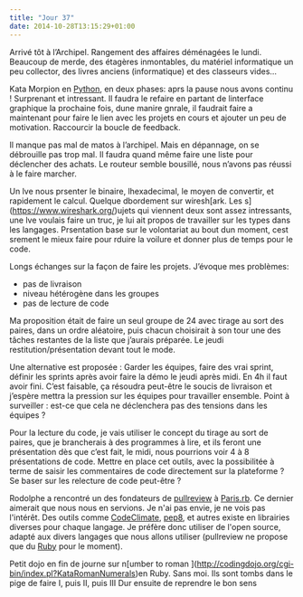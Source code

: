 ```yaml
---
title: "Jour 37"
date: 2014-10-28T13:15:29+01:00
---
```


Arrivé tôt à l’Archipel. Rangement des affaires déménagées le lundi.
Beaucoup de merde, des étagères inmontables, du matériel informatique un
peu collector, des livres anciens (informatique) et des classeurs vides…

Kata Morpion en [Python](https://www.python.org), en deux phases: aprs
la pause nous avons continu ! Surprenant et intressant. Il faudra le
refaire en partant de linterface graphique la prochaine fois, dune
manire gnrale, il faudrait faire a maintenant pour faire le lien avec
les projets en cours et ajouter un peu de motivation. Raccourcir la
boucle de feedback.

Il manque pas mal de matos à l’archipel. Mais en dépannage, on se
débrouille pas trop mal. Il faudra quand même faire une liste pour
déclencher des achats. Le routeur semble bousillé, nous n’avons pas
réussi à le faire marcher.

Un lve nous prsenter le binaire, lhexadecimal, le moyen de convertir, et
rapidement le calcul. Quelque dbordement sur wiresh\[ark. Les
s\](https://www.wireshark.org/)ujets qui viennent deux sont assez
intressants, une lve voulais faire un truc, je lui ait propos de
travailler sur les types dans les langages. Prsentation base sur le
volontariat au bout dun moment, cest srement le mieux faire pour rduire
la voilure et donner plus de temps pour le code.

Longs échanges sur la façon de faire les projets. J’évoque mes
problèmes:

-   pas de livraison
-   niveau hétérogène dans les groupes
-   pas de lecture de code

Ma proposition était de faire un seul groupe de 24 avec tirage au sort
des paires, dans un ordre aléatoire, puis chacun choisirait à son tour
une des tâches restantes de la liste que j’aurais préparée. Le jeudi
restitution/présentation devant tout le mode.

Une alternative est proposée : Garder les équipes, faire des vrai
sprint, définir les sprints après avoir faire la démo le jeudi après
midi. En 4h il faut avoir fini. C’est faisable, ça résoudra peut-être le
soucis de livraison et j’espère mettra la pression sur les équipes pour
travailler ensemble. Point à surveiller : est-ce que cela ne déclenchera
pas des tensions dans les équipes ?

Pour la lecture du code, je vais utiliser le concept du tirage au sort
de paires, que je brancherais à des programmes à lire, et ils feront une
présentation dès que c’est fait, le midi, nous pourrions voir 4 à 8
présentations de code. Mettre en place cet outils, avec la possibilitée
à terme de saisir les commentaires de code directement sur la plateforme
? Se baser sur les relecture de code peut-être ?

Rodolphe a rencontré un des fondateurs de
[pullreview](https://www.pullreview.com/) à
[Paris.rb](https://www.rubyparis.org). Ce dernier aimerait que nous nous
en servions. Je n'ai pas envie, je ne vois pas l'intérêt. Des outils
comme [CodeClimate](https://codeclimate.com/),
[pep8](https://www.python.org/dev/peps/pep-0008/), et autres existe en
librairies diverses pour chaque langage. Je préfère donc utiliser de
l'open source, adapté aux divers langages que nous allons utiliser
(pullreview ne propose que du [Ruby](https://www.ruby-lang.org/) pour le
moment).

Petit dojo en fin de journe sur n\[umber to roman
\](http://codingdojo.org/cgi-bin/index.pl?KataRomanNumerals)en Ruby.
Sans moi. Ils sont tombs dans le pige de faire I, puis II, puis III Dur
ensuite de reprendre le bon sens

